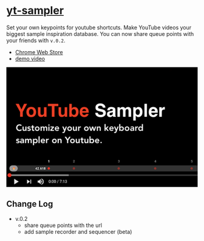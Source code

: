 # [yt-sampler](https://chrome.google.com/webstore/detail/youtube-sampler/jfkkfiknnoojphipaipdojadlpdeljbj?hl=zh-TW&authuser=4)

Set your own keypoints for youtube shortcuts. Make YouTube videos your biggest sample inspiration database. You can now share queue points with your friends with `v.0.2`.

- [Chrome Web Store](https://chrome.google.com/webstore/detail/youtube-sampler/jfkkfiknnoojphipaipdojadlpdeljbj?hl=zh-TW&authuser=4)
- [demo video](https://www.youtube.com/watch?v=beKVsU-CC_c)

[![](./images/sceenshots_v.0.1_1.png)](https://chrome.google.com/webstore/detail/youtube-sampler/jfkkfiknnoojphipaipdojadlpdeljbj?hl=zh-TW&authuser=4)

## Change Log

- v.0.2
  - share queue points with the url
  - add sample recorder and sequencer (beta)